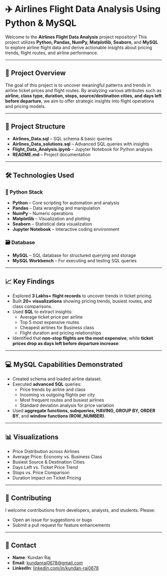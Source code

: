 # ✈️ Airlines Flight Data Analysis Using Python & MySQL

Welcome to the **Airlines Flight Data Analysis** project repository! This project utilizes **Python, Pandas, NumPy, Matplotlib, Seaborn**, and **MySQL** to explore airline flight data and derive actionable insights about pricing trends, flight routes, and airline performance.

---

## 🚀 Project Overview

The goal of this project is to uncover meaningful patterns and trends in airline ticket prices and flight routes. By analyzing various attributes such as **airline, class type, duration, stops, source/destination cities, and days left before departure**, we aim to offer strategic insights into flight operations and pricing models.

---

## 📂 Project Structure

- **Airlines_Data.sql** – SQL schema & basic queries  
- **Airlines_Data_solutions.sql** – Advanced SQL queries with insights  
- **Flight_Data_Analysis.ipynb** – Jupyter Notebook for Python analysis  
- **README.md** – Project documentation  

---

## 🛠️ Technologies Used

### 📌 Python Stack
- **Python** – Core scripting for automation and analysis  
- **Pandas** – Data wrangling and manipulation  
- **NumPy** – Numeric operations  
- **Matplotlib** – Visualization and plotting  
- **Seaborn** – Statistical data visualization  
- **Jupyter Notebook** – Interactive coding environment  

### 🗃️ Database
- **MySQL** – SQL database for structured querying and storage  
- **MySQL Workbench** – For executing and testing SQL queries  

---

## 📈 Key Findings

- Explored **3 Lakhs+ flight records** to uncover trends in ticket pricing.  
- Built **20+ visualizations** showing pricing trends, busiest routes, and class comparisons.  
- Used **SQL** to extract insights:  
  - Average ticket price per airline  
  - Top 5 most expensive routes  
  - Cheapest airlines for Business class  
  - Flight duration and pricing relationships  
- Identified that **non-stop flights are the most expensive**, while **ticket prices drop as days left before departure increase**.  

---

## 💻 MySQL Capabilities Demonstrated

- Created schema and loaded airline dataset.  
- Executed **advanced SQL** queries:  
  - Price trends by airline and class  
  - Incoming vs outgoing flights per city  
  - Most frequent routes and busiest airlines  
  - Standard deviation analysis for price variation  
- Used **aggregate functions, subqueries, HAVING, GROUP BY, ORDER BY**, and **window functions (ROW_NUMBER)**.  

---

## 📊 Visualizations

- Price Distribution across Airlines  
- Average Price: Economy vs. Business Class  
- Busiest Source & Destination Cities  
- Days Left vs. Ticket Price Trend  
- Stops vs. Price Comparison  
- Duration Impact on Ticket Pricing  

---

## 🤝 Contributing

I welcome contributions from developers, analysts, and students. Please:  
- Open an issue for suggestions or bugs  
- Submit a pull request for feature enhancements  

---

## 📧 Contact

- **Name**: Kundan Raj  
- **Email**: [kundanraj0678@gmail.com](mailto:kundanraj0678@gmail.com)  
- **LinkedIn**: [linkedin.com/in/kundan-raj0678](https://www.linkedin.com/in/kundan-raj0678/)  
